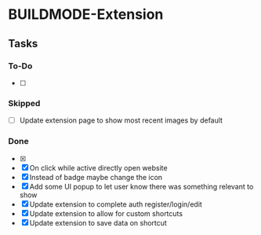 # BUILDMODE-Extension

## Tasks

### To-Do

- [ ]

### Skipped

- [ ] Update extension page to show most recent images by default

### Done

- [x]
- [x] On click while active directly open website
- [x] Instead of badge maybe change the icon
- [x] Add some UI popup to let user know there was something relevant to show
- [x] Update extension to complete auth register/login/edit
- [x] Update extension to allow for custom shortcuts
- [x] Update extension to save data on shortcut
